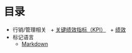 # 目录

+ 行销/管理相关
  + [关键绩效指标（KPI）](KPI.md)
  + [绩效](performance_businessmanagement.md)
+ 标记语言
  + [Markdown](Markdown.md)
